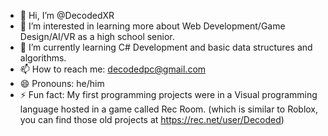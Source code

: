 - 👋 Hi, I’m @DecodedXR
- 👀 I’m interested in learning more about Web Development/Game Design/AI/VR as a high school senior.
- 🌱 I’m currently learning C# Development and basic data structures and algorithms.
- 📫 How to reach me: decodedpc@gmail.com
- 😄 Pronouns: he/him
- ⚡ Fun fact: My first programming projects were in a Visual programming language hosted in a game called Rec Room.
                   (which is similar to Roblox, you can find those old projects at https://rec.net/user/Decoded)

<!---
DecodedXR/DecodedXR is a ✨ special ✨ repository because its `README.md` (this file) appears on your GitHub profile.
You can click the Preview link to take a look at your changes.
--->
